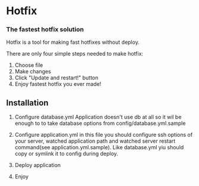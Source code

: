 # Hotfix

### The fastest hotfix solution

Hotfix is a tool for making fast hotfixes without deploy.

There are only four simple steps needed to make hotfix:

1) Choose file
2) Make changes
3) Click "Update and restart!" button
4) Enjoy fastest hotfix you ever made!

Installation
------------

1) Configure database.yml
Application doesn't use db at all so it wil be enough to to take database options from config/database.yml.sample

2) Configure application.yml
in this file you should configure ssh options of your server, watched application path and watched server restart command(see application.yml.sample). Like database.yml yiu should copy or symlink it to config during deploy.

3) Deploy application

4) Enjoy 